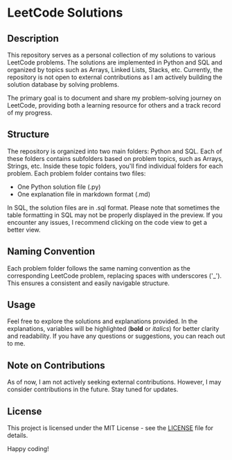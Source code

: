 # LeetCode Solutions

## Description
This repository serves as a personal collection of my solutions to various LeetCode problems. The solutions are implemented in Python and SQL and organized by topics such as Arrays, Linked Lists, Stacks, etc. Currently, the repository is not open to external contributions as I am actively building the solution database by solving problems.

The primary goal is to document and share my problem-solving journey on LeetCode, providing both a learning resource for others and a track record of my progress.

## Structure
The repository is organized into two main folders: Python and SQL. Each of these folders contains subfolders based on problem topics, such as Arrays, Strings, etc. Inside these topic folders, you'll find individual folders for each problem. Each problem folder contains two files:
- One Python solution file (.py)
- One explanation file in markdown format (.md)

In SQL, the solution files are in .sql format. Please note that sometimes the table formatting in SQL may not be properly displayed in the preview. If you encounter any issues, I recommend clicking on the code view to get a better view.

## Naming Convention
Each problem folder follows the same naming convention as the corresponding LeetCode problem, replacing spaces with underscores ('_'). This ensures a consistent and easily navigable structure.

## Usage
Feel free to explore the solutions and explanations provided. In the explanations, variables will be highlighted (**bold** or *italics*) for better clarity and readability.
If you have any questions or suggestions, you can reach out to me.

## Note on Contributions
As of now, I am not actively seeking external contributions. However, I may consider contributions in the future. Stay tuned for updates.

## License
This project is licensed under the MIT License - see the [LICENSE](LICENSE) file for details.

Happy coding!
